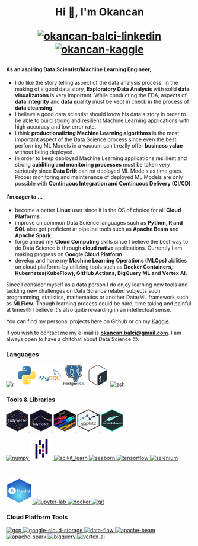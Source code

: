<h1 align="center">

Hi 👋, I'm Okancan

<p align="center">
<a href="https://linkedin.com/in/okancan-balci" target="blank"><img align="center" src="https://raw.githubusercontent.com/rahuldkjain/github-profile-readme-generator/master/src/images/icons/Social/linked-in-alt.svg" alt="okancan-balci-linkedin" height="30" width="30" /></a>
<a href="https://kaggle.com/okancan" target="blank"><img align="center" src="https://raw.githubusercontent.com/rahuldkjain/github-profile-readme-generator/master/src/images/icons/Social/kaggle.svg" alt="okancan-kaggle" height="30" width="30" /></a>
</p>

</h1>

#### As an aspiring Data Scientist/Machine Learning Engineer,

* I do like the story telling aspect of the data analysis process. In the making of a good data story, **Exploratory Data Analysis** with solid **data visualizatons** is very important. While conducting the EDA, aspects of **data integrity** and **data quality** must be kept in check in the process of **data cleansing**.
* I believe a good data scientist should know his data's story in order to be able to build strong and resilient Machine Learning applications with high accuracy and low error rate.
* I think **productionalizing Machine Learning algorithms** is the most important aspect of the Data Science process since even the best performing ML Models in a vacuum can't really offer **business value** without being deployed.
* In order to keep deployed Machine Learning applications resillient and strong **auiditing and monitoring processes** must be taken very seriously since **Data Drift** can rot deployed ML Models as time goes. Proper monitoring and maintenance of deployed ML Models are only possible with **Continuous Integration and Continuous Delivery (CI/CD)**.

#### I'm eager to ...

* become a better **Linux** user since it is the OS of choice for all **Cloud Platforms**.
* improve on common Data Science languages such as **Python, R and SQL** also get proficient at pipeline tools such as **Apache Beam** and **Apache Spark**.
* forge ahead my **Cloud Computing** skills since I believe the best way to do Data Science is through **cloud native** applications. Currently I am making progress on **Google Cloud Platform**.
* develop and hone my **Machine Learning Operations (MLOps)** abilities on cloud platforms by utilizing tools such as **Docker Containers, Kubernetes(KubeFlow), GitHub Actions, BigQuery ML and Vertex AI**.


Since I consider myself as a data person I do enjoy learning new tools and tackling new challenges on Data Science related subjects such programming, statistics, mathematics or another Data/ML framework such as **MLFlow**. Though learning process could be hard, time taking and painful at times😓 I believe it's also quite rewarding in an intellectual sense.

You can find my personal projects here on Github or on my [Kaggle](https://www.kaggle.com/okancan/code).

If you wish to contact me my e-mail is **okancan.balci@gmail.com**. I am always open to have a chitchat about Data Science 😊.


<h3 align="left">Languages</h3>
<p align="left">
<a href="https://cran.r-project.org/" target="_blank" rel="noreferrer"> <img src="https://raw.githubusercontent.com/jmnote/z-icons/master/svg/r.svg" alt="r" width="60" height="60"/> </a>
<a href="https://www.python.org" target="_blank" rel="noreferrer"> <img src="https://raw.githubusercontent.com/devicons/devicon/master/icons/python/python-original.svg" alt="python" width="60" height="60"/> </a>
<a href="https://www.mysql.com/" target="_blank" rel="noreferrer"> <img src="https://raw.githubusercontent.com/devicons/devicon/master/icons/mysql/mysql-original-wordmark.svg" alt="mysql" width="60" height="60"/> </a>
<a href="https://www.postgresql.org/" target="_blank" rel="noreferrer"> <img src="https://raw.githubusercontent.com/devicons/devicon/1119b9f84c0290e0f0b38982099a2bd027a48bf1/icons/postgresql/postgresql-original-wordmark.svg" alt="postgresql" width="60" height="60"/> </a>
<a href="https://www.gnu.org/software/bash/" target="_blank" rel="noreferrer"> <img src="https://raw.githubusercontent.com/devicons/devicon/1119b9f84c0290e0f0b38982099a2bd027a48bf1/icons/bash/bash-original.svg" alt="bash" width="60" height="60"/> </a>
<a href="https://www.zsh.org/" target="_blank" rel="noreferrer"> <img src="https://upload.wikimedia.org/wikipedia/commons/thumb/1/1f/Z_Shell_Logo_Color_Horizontal.svg/529px-Z_Shell_Logo_Color_Horizontal.svg.png?20220329144739" alt="zsh" width="80" height="55"/> </a>
</p>



<h3 align="left">Tools & Libraries</h3>

<p align="left"> 
<a href="https://www.tidyverse.org/" target="_blank" rel="noreferrer"> <img src="https://github.com/rstudio/hex-stickers/blob/main/SVG/tidyverse.svg" alt="tidyverse" width="60" height="60"/> </a> 
<a href="https://www.tidymodels.org/" target="_blank" rel="noreferrer"> <img src="https://github.com/rstudio/hex-stickers/blob/main/SVG/tidymodels.svg" alt="tidymodels" width="60" height="60"/> </a> 
<a href="https://dplyr.tidyverse.org/" target="_blank" rel="noreferrer"> <img src="https://github.com/rstudio/hex-stickers/blob/main/SVG/dplyr.svg" alt="dplyr" width="60" height="60"/> </a> 
<a href="https://ggplot2.tidyverse.org/index.html" target="_blank" rel="noreferrer"> <img src="https://github.com/rstudio/hex-stickers/blob/main/SVG/ggplot2.svg" alt="ggplot2" width="60" height="60"/> </a>
<a href="https://rmarkdown.rstudio.com/" target="_blank" rel="noreferrer"> <img src="https://github.com/rstudio/hex-stickers/blob/main/SVG/rmarkdown.svg" alt="rmarkdown" width="60" height="60"/> </a>

<br>  

<a href="https://numpy.org/" target="_blank" rel="noreferrer"> <img src="https://cdn.svgporn.com/logos/numpy.svg" alt="numpy" width="60" height="60"/> </a> 
<a href="https://pandas.pydata.org/" target="_blank" rel="noreferrer"> <img src="https://raw.githubusercontent.com/devicons/devicon/2ae2a900d2f041da66e950e4d48052658d850630/icons/pandas/pandas-original.svg" alt="pandas" width="60" height="60"/> </a>
<a href="https://scikit-learn.org/" target="_blank" rel="noreferrer"> <img src="https://upload.wikimedia.org/wikipedia/commons/0/05/Scikit_learn_logo_small.svg" alt="scikit_learn" width="60" height="60"/> </a>
<a href="https://seaborn.pydata.org/" target="_blank" rel="noreferrer"> <img src="https://seaborn.pydata.org/_images/logo-mark-lightbg.svg" alt="seaborn" width="60" height="60"/> </a>
<a href="https://www.tensorflow.org" target="_blank" rel="noreferrer"> <img src="https://www.vectorlogo.zone/logos/tensorflow/tensorflow-icon.svg" alt="tensorflow" width="60" height="60"/> </a>
<a href="https://www.selenium.dev" target="_blank" rel="noreferrer"> <img src="https://seeklogo.com/images/S/selenium-logo-A1B53CEFB0-seeklogo.com.png" alt="selenium" width="60" height="60"/> </a>
  
<br>

<a href="https://posit.co/download/rstudio-desktop/" target="_blank" rel="noreferrer"> <img src="https://github.com/rstudio/hex-stickers/blob/main/SVG/RStudio.svg" alt="rsutdio-IDE" width="70" height="70"/> </a> 
<a href="https://jupyter.org/" target="_blank" rel="noreferrer"> <img src="https://seeklogo.com/images/J/jupyter-logo-A91705F539-seeklogo.com.png" alt="jupyter-lab" width="60" height="65"/> </a> 
<a href="https://www.docker.com/" target="_blank" rel="noreferrer"> <img src="https://www.svgrepo.com/show/303231/docker-logo.svg" alt="docker" width="65" height="65"/> </a> 
<a href="https://git-scm.com/" target="_blank" rel="noreferrer"> <img src="https://www.vectorlogo.zone/logos/git-scm/git-scm-icon.svg" alt="git" width="60" height="60"/> </a> 

</p>

<h3 align="left">Cloud Platform Tools</h3>

<p align="left"> 

<a href="https://cloud.google.com/" target="_blank" rel="noreferrer"> <img src="https://www.vectorlogo.zone/logos/google_cloud/google_cloud-ar21.svg" alt="gcp" width="120" height="60"/> </a>
<a href="https://cloud.google.com/storage" target="_blank" rel="noreferrer"> <img src="https://www.logo.wine/a/logo/Google_Storage/Google_Storage-Logo.wine.svg" alt="google-cloud-storage" width="60" height="60"/> </a>
<a href="https://cloud.google.com/dataflow" target="_blank" rel="noreferrer"> <img src="https://www.svgrepo.com/show/375413/dataflow.svg" alt="data-flow" width="60" height="60"/> </a>
<a href="https://beam.apache.org/" target="_blank" rel="noreferrer"> <img src="https://beam.apache.org/images/logos/full-color/nameless/beam-logo-full-color-nameless.svg" alt="apache-beam" width="60" height="60"/> </a>
<a href="https://spark.apache.org/" target="_blank" rel="noreferrer"> <img src="https://www.vectorlogo.zone/logos/apache_spark/apache_spark-icon.svg" alt="apache-spark" width="60" height="60"/> </a>
<a href="https://cloud.google.com/bigquery" target="_blank" rel="noreferrer"> <img src="https://cdn.worldvectorlogo.com/logos/google-bigquery-logo-1.svg" alt="bigquery" width="60" height="60"/> </a>
<a href="https://cloud.google.com/vertex-ai" target="_blank" rel="noreferrer"> <img src="https://techcrunch.com/wp-content/uploads/2021/05/VertexAI-512-color.png" alt="vertex-ai" width="60" height="60"/> </a>

</p>




